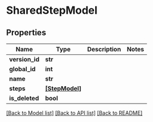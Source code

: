 # SharedStepModel


## Properties
Name | Type | Description | Notes
------------ | ------------- | ------------- | -------------
**version_id** | **str** |  | 
**global_id** | **int** |  | 
**name** | **str** |  | 
**steps** | [**[StepModel]**](StepModel.md) |  | 
**is_deleted** | **bool** |  | 

[[Back to Model list]](../README.md#documentation-for-models) [[Back to API list]](../README.md#documentation-for-api-endpoints) [[Back to README]](../README.md)


